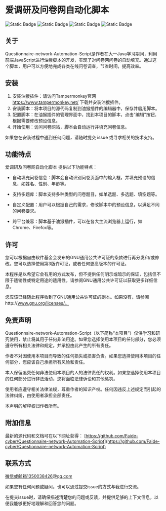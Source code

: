 # 爱调研及问卷网自动化脚本


![Static Badge](https://img.shields.io/badge/%40Github-Faide-%2300FFFF) ![Static Badge](https://img.shields.io/badge/PlatForm-Windows-%238c37dc) ![Static Badge](https://img.shields.io/badge/Version-1.0.0-%23e87435) ![Static Badge](https://img.shields.io/badge/License-GNU3.0-%2314bbc1)

## 关于

Questionnaire-network-Automation-Script是作者在大一Java学习期间，利用前端JavaScript进行油猴脚本的开发，实现了对问卷网问卷的自动填充。通过这个脚本，用户可以方便地完成各类在线问卷调查，节省时间，提高效率。


## 安装

1. 安装油猴插件：请访问Tampermonkey官网 https://www.tampermonkey.net/ 下载并安装油猴插件。
2. 安装脚本：将本项目的源代码复制到油猴插件的编辑器中，保存并启用脚本。
3. 配置脚本：在油猴插件的管理界面中，找到本项目的脚本，点击“编辑”按钮，根据需要修改预设信息。
4. 开始使用：访问问卷网站，脚本会自动运行并填充问卷信息。

如果您在安装过程中遇到任何问题，请随时提交 issue 或寻求相关的技术支持。

## 功能特点

爱调研及问卷网自动化脚本 提供以下功能特点： 

- 自动填充问卷信息：脚本会自动识别问卷页面中的输入框，并填充预设的信息，如姓名、性别、年龄等。
- 支持多题库：脚本支持多种类型的问卷题目，如单选题、多选题、填空题等。

- 自定义配置：用户可以根据自己的需求，修改脚本中的预设信息，以满足不同的问卷要求。
- 跨平台兼容：脚本基于油猴插件，可以在各大主流浏览器上运行，如Chrome、Firefox等。

## 许可

您可以根据自由软件基金会发布的GNU通用公共许可证的条款进行再分发和/或修改。您可以选择使用第3版许可证，或者任何更高版本的许可证。

本程序是以希望它会有用的方式发布，但不提供任何明示或暗示的保证，包括但不限于适销性或特定用途的适用性。请参阅GNU通用公共许可证以获取更多详细信息。

您应该已经随此程序收到了GNU通用公共许可证的副本。如果没有，请参阅http://www.gnu.org/licenses/。

## 免责声明

Questionnaire-network-Automation-Script（以下简称“本项目”）仅供学习和研究使用，禁止将其用于任何非法用途。如果您选择使用本项目的任何部分，您必须遵守所有相关法律和规定，并承担由此产生的所有责任。

作者不对因使用本项目而导致的任何损失或损害负责。如果您选择使用本项目的任何部分，您应该自己承担所有风险和责任。

本人保留追究任何非法使用本项目的人的法律责任的权利。如果您选择使用本项目的任何部分进行非法活动，您将面临法律诉讼和其他惩罚。

使用者应遵守相关法律法规，尊重作者的知识产权。任何因违反上述规定而引起的法律纠纷，由使用者承担全部责任。

本声明的解释权归作者所有。

## 附加信息

最新的源代码和文档可在以下网址获得： [https://github.com/Faide-cyber/Questionnaire-network-Automation-Script](https://github.com/Faide-cyber/Questionnaire-network-Automation-Script)

## 联系方式

微信或邮箱1350038426@qq.com

如果您有任何问题或疑问，也可以通过提交issue的方式与我进行交流。

在提交issue时，请确保描述清楚您的问题或反馈，并提供足够的上下文信息，以便我能够更好地理解和回答您的问题。

